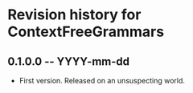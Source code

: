 # Revision history for ContextFreeGrammars

## 0.1.0.0 -- YYYY-mm-dd

* First version. Released on an unsuspecting world.
